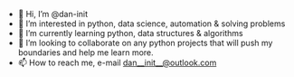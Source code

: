 - 👋 Hi, I’m @dan-init
- 👀 I’m interested in python, data science, automation & solving problems
- 🌱 I’m currently learning python, data structures & algorithms
- 💞️ I’m looking to collaborate on any python projects that will push my boundaries and help me learn more. 
- 📫 How to reach me, e-mail dan__init__@outlook.com

<!---
dan-init/dan-init is a ✨ special ✨ repository because its `README.md` (this file) appears on your GitHub profile.
You can click the Preview link to take a look at your changes.
--->
